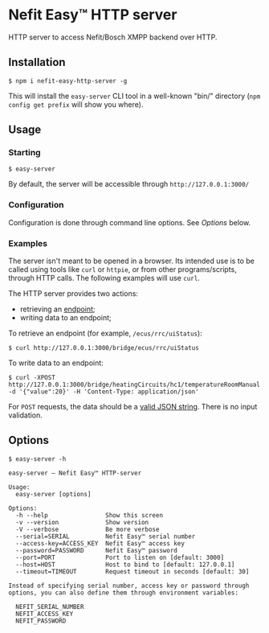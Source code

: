 # Nefit Easy™ HTTP server

HTTP server to access Nefit/Bosch XMPP backend over HTTP.

## Installation

```
$ npm i nefit-easy-http-server -g
```

This will install the `easy-server` CLI tool in a well-known "bin/" directory (`npm config get prefix` will show you where).

## Usage

### Starting

```
$ easy-server
```

By default, the server will be accessible through `http://127.0.0.1:3000/`

### Configuration

Configuration is done through command line options. See _Options_ below.

### Examples

The server isn't meant to be opened in a browser. Its intended use is to be called using tools like `curl` or `httpie`, or from other programs/scripts, through HTTP calls. The following examples will use `curl`.

The HTTP server provides two actions:

* retrieving an [endpoint](https://github.com/robertklep/nefit-easy-core/wiki/List-of-endpoints);
* writing data to an endpoint;

To retrieve an endpoint (for example, `/ecus/rrc/uiStatus`):
```
$ curl http://127.0.0.1:3000/bridge/ecus/rrc/uiStatus
```

To write data to an endpoint:
```
$ curl -XPOST http://127.0.0.1:3000/bridge/heatingCircuits/hc1/temperatureRoomManual -d '{"value":20}' -H 'Content-Type: application/json'
```

For `POST` requests, the data should be a [valid JSON string](http://jsonlint.com/). There is no input validation.

## Options

```
$ easy-server -h

easy-server – Nefit Easy™ HTTP-server

Usage:
  easy-server [options]

Options:
  -h --help                Show this screen
  -v --version             Show version
  -V --verbose             Be more verbose
  --serial=SERIAL          Nefit Easy™ serial number
  --access-key=ACCESS_KEY  Nefit Easy™ access key
  --password=PASSWORD      Nefit Easy™ password
  --port=PORT              Port to listen on [default: 3000]
  --host=HOST              Host to bind to [default: 127.0.0.1]
  --timeout=TIMEOUT        Request timeout in seconds [default: 30]

Instead of specifying serial number, access key or password through
options, you can also define them through environment variables:

  NEFIT_SERIAL_NUMBER
  NEFIT_ACCESS_KEY
  NEFIT_PASSWORD
```
